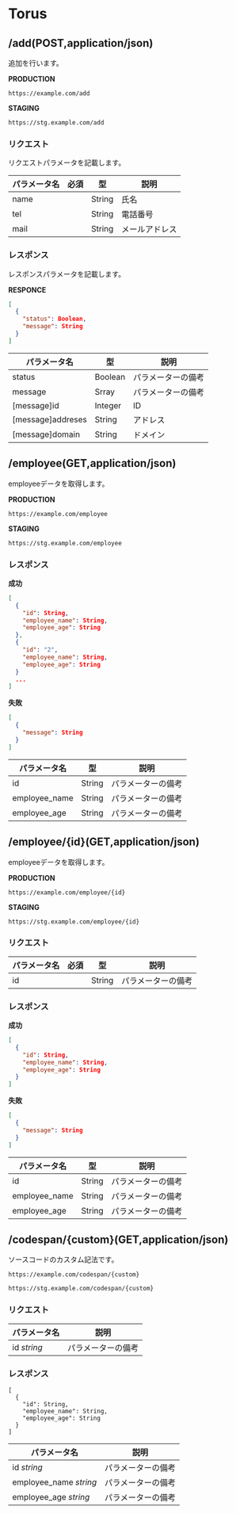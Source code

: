 # Torus

## /add(POST,application/json)

追加を行います。

<source>

**PRODUCTION**
```
https://example.com/add
```

**STAGING**
```
https://stg.example.com/add
```

</source>

### リクエスト

リクエストパラメータを記載します。

|パラメータ名|必須|型|説明|
|--|:--:|--|--|
|name||String|氏名|
|tel||String|電話番号|
|mail||String|メールアドレス|

### レスポンス

レスポンスパラメータを記載します。

<source>

**RESPONCE**

```json
[
  {
    "status": Boolean,
    "message": String
  }
]
```

</source>

|パラメータ名|型|説明|
|--|--|--|
|status|Boolean|パラメーターの備考|
|message|Srray|パラメーターの備考|
|[message]id|Integer|ID|
|[message]addreses|String|アドレス|
|[message]domain|String|ドメイン|




## /employee(GET,application/json)

employeeデータを取得します。


<source>

**PRODUCTION**
```
https://example.com/employee
```

**STAGING**
```
https://stg.example.com/employee
```

</source>

### レスポンス

<source>

**成功**

```json
[
  {
    "id": String,
    "employee_name": String,
    "employee_age": String
  },
  {
    "id": "2",
    "employee_name": String,
    "employee_age": String
  }
  ...
]
```

**失敗**

```json
[
  {
    "message": String
  }
]
```

</source>

|パラメータ名|型|説明|
|--|--|--|
|id|String|パラメーターの備考|
|employee_name|String|パラメーターの備考|
|employee_age|String|パラメーターの備考|



## /employee/{id}(GET,application/json)

employeeデータを取得します。

<source>

**PRODUCTION**
```
https://example.com/employee/{id}
```

**STAGING**
```
https://stg.example.com/employee/{id}
```

</source>

### リクエスト

|パラメータ名|必須|型|説明|
|--|:--:|--|--|
|id||String|パラメーターの備考|


### レスポンス


<source>

**成功**

```json
[
  {
    "id": String,
    "employee_name": String,
    "employee_age": String
  }
]
```

**失敗**

```json
[
  {
    "message": String
  }
]
```

</source>


|パラメータ名|型|説明|
|--|--|--|
|id|String|パラメーターの備考|
|employee_name|String|パラメーターの備考|
|employee_age|String|パラメーターの備考|


## /codespan/{custom}(GET,application/json)

ソースコードのカスタム記法です。

```js:PRODUCTION
https://example.com/codespan/{custom}
```

```js:STAGING
https://stg.example.com/codespan/{custom}
```

### リクエスト

|パラメータ名|説明|
|--|--|
|id _string_|パラメーターの備考|


### レスポンス

```json:成功
[
  {
    "id": String,
    "employee_name": String,
    "employee_age": String
  }
]
```

|パラメータ名|説明|
|--|--|
|id _string_|パラメーターの備考|
|employee_name _string_|パラメーターの備考|
|employee_age _string_|パラメーターの備考|
